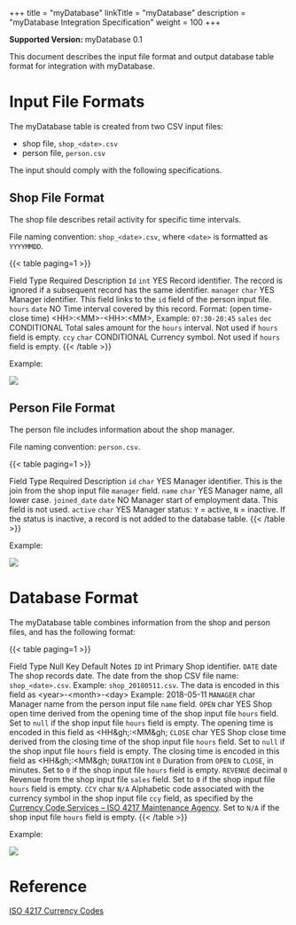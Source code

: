 +++
title = "myDatabase"
linkTitle = "myDatabase"
description = "myDatabase Integration Specification"
weight = 100
+++

**Supported Version:** myDatabase 0.1

This document describes the input file format and output database table format for integration with myDatabase.

# Input File Formats

The myDatabase table is created from two CSV input files:

- shop file, `shop_<date>.csv`
- person file, `person.csv`

The input should comply with the following specifications.

## Shop File Format

The shop file describes retail activity for specific time intervals.

File naming convention: `shop_<date>.csv`, where `<date>` is formatted as `YYYYMMDD`.

{{< table paging=1 >}}
<thead class="thead-dark">
    <tr>
        <th width="15%">Field</th>
        <th width="10%">Type</th>
        <th width="15%">Required</th>
        <th>Description</th>
    </tr>
</thead>
<tbody>
    <tr>
        <td><code>Id</code></td>
        <td><code>int</code></td>
        <td>YES</td>
        <td>Record identifier. The record is ignored if a subsequent record has the same identifier.</td>
    </tr>
    <tr>
        <td><code>manager</code></td>
        <td><code>char</code></td>
        <td>YES</td>
        <td>Manager identifier. This field links to the <code>id</code> field of the person input file.</td>
    </tr>
    <tr>
        <td><code>hours</code></td>
        <td><code>date</code></td>
        <td>NO</td>
        <td>Time interval covered by this record. Format: (open time-close time) &lt;HH&gt;:&lt;MM&gt;-&lt;HH&gt;:&lt;MM&gt;, Example: <code>07:30-20:45</code></td>
    </tr>
    <tr>
        <td><code>sales</code></td>
        <td><code>dec</code></td>
        <td>CONDITIONAL</td>
        <td>Total sales amount for the <code>hours</code> interval. Not used if <code>hours</code> field is empty.</td>
    </tr>
    <tr>
        <td><code>ccy</code></td>
        <td><code>char</code></td>
        <td>CONDITIONAL</td>
        <td>Currency symbol. Not used if <code>hours</code> field is empty.</td>
    </tr>
</tbody>
{{< /table >}}

Example:

![](/exampleInputShop.png)

## Person File Format

The person file includes information about the shop manager.

File naming convention: `person.csv`.

{{< table paging=1 >}}
<thead class="thead-dark">
    <tr>
        <th width="15%">Field</th>
        <th width="10%">Type</th>
        <th width="15%">Required</th>
        <th>Description</th>
    </tr>
</thead>
<tbody>
    <tr>
        <td><code>id</code></td>
        <td><code>char</code></td>
        <td>YES</td>
        <td>Manager identifier. This is the join from the shop input file <code>manager</code> field.</td>
    </tr>
    <tr>
        <td><code>name</code></td>
        <td><code>char</code></td>
        <td>YES</td>
        <td>Manager name, all lower case.</td>
    </tr>
    <tr>
        <td><code>joined_date</code></td>
        <td><code>date</code></td>
        <td>NO</td>
        <td>Manager start of employment data. This field is not used.</td>
    </tr>
    <tr>
        <td><code>active</code></td>
        <td><code>char</code></td>
        <td>YES</td>
        <td>Manager status: <code>Y</code> = active, <code>N</code> = inactive. If the status is inactive, a record is not added to the database table.</td>
    </tr>
</tbody>
{{< /table >}}

Example:

![](/exampleInputPerson.png)

# Database Format

The myDatabase table combines information from the shop and person files, and has the following format:

{{< table paging=1 >}}
<thead class="thead-dark">
    <tr>
        <th width="12%">Field</th>
        <th width="9%">Type</th>
        <th width="8%">Null</th>
        <th width="9%">Key</th>
        <th width="10%">Default</th>
        <th>Notes</th>
    </tr>
</thead>
<tbody>
    <tr>
        <td><code>ID</code></code></td>
        <td>int</td>
        <td></td>
        <td>Primary</td>
        <td></td>
        <td>Shop identifier.</td>
    </tr>
    <tr>
        <td><code>DATE</code></td>
        <td>date</td>
        <td></td>
        <td></td>
        <td></td>
        <td>The shop records date. The date from the shop CSV file name: <code>shop_&lt;date&gt;.csv</code>. Example: <code>shop_20180511.csv</code>. The data is encoded in this field as &lt;year&gt;-&lt;month&gt;-&lt;day&gt; Example: 2018-05-11</td>
    </tr>
    <tr>
        <td><code>MANAGER</code></td>
        <td>char</td>
        <td></td>
        <td></td>
        <td></td>
        <td>Manager name from the person input file <code>name</code> field.</td>
    </tr>
    <tr>
        <td><code>OPEN</code></td>
        <td>char</td>
        <td>YES</td>
        <td></td>
        <td></td>
        <td>Shop open time derived from the opening time of the shop input file <code>hours</code> field. Set to <code>null</code> if the shop input file <code>hours</code> field is empty. The opening time is encoded in this field as &lt;HH&gh;:&lt;MM&gh;</td>
    </tr>
    <tr>
        <td><code>CLOSE</code></td>
        <td>char</td>
        <td>YES</td>
        <td></td>
        <td></td>
        <td>Shop close time derived from the closing time of the shop input file <code>hours</code> field. Set to <code>null</code> if the shop input file <code>hours</code> field is empty. The closing time is encoded in this field as &lt;HH&gh;:&lt;MM&gh;</td>
    </tr>
    <tr>
        <td><code>DURATION</code></td>
        <td>int</td>
        <td></td>
        <td></td>
        <td><code>0</code></td>
        <td>Duration from <code>OPEN</code> to <code>CLOSE</code>, in minutes. Set to <code>0</code> if the shop input file <code>hours</code> field is empty.</td>
    </tr>
    <tr>
        <td><code>REVENUE</code></td>
        <td>decimal</td>
        <td></td>
        <td></td>
        <td><code>0</code></td>
        <td>Revenue from the shop input file <code>sales</code> field. Set to <code>0</code> if the shop input file <code>hours</code> field is empty.</td>
    </tr>
    <tr>
        <td><code>CCY</code></td>
        <td>char</td>
        <td></td>
        <td></td>
        <td><code>N/A</code></td>
        <td>Alphabetic code associated with the currency symbol in the shop input file <code>ccy</code> field, as specified by the <a href= https://www.six-group.com/en/products-services/financial-information/data-standards.html>Currency Code Services – ISO 4217 Maintenance Agency</a>. Set to <code>N/A</code> if the shop input file <code>hours</code> field is empty.</td>
    </tr>
</tbody>
{{< /table >}}

Example:

![](/exampleTable.png)

# Reference

[ISO 4217 Currency Codes](https://www.iso.org/iso-4217-currency-codes.html)
